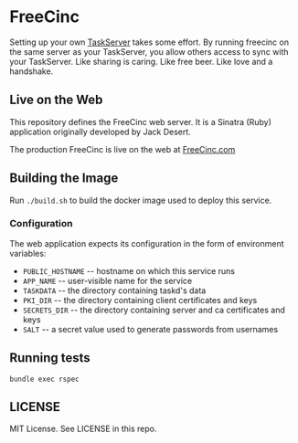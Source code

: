 # FreeCinc

Setting up your own [TaskServer](http://taskwarrior.org/docs/taskserver/why.html) takes some effort. By running freecinc on the same server as your TaskServer, you allow others access to sync with your TaskServer. Like sharing is caring. Like free beer. Like love and a handshake.

## Live on the Web

This repository defines the FreeCinc web server.
It is a Sinatra (Ruby) application originally developed by Jack Desert.

The production FreeCinc is live on the web at [FreeCinc.com](https://freecinc.com)

## Building the Image

Run `./build.sh` to build the docker image used to deploy this service.

### Configuration

The web application expects its configuration in the form of environment variables:

 * `PUBLIC_HOSTNAME` -- hostname on which this service runs
 * `APP_NAME` -- user-visible name for the service
 * `TASKDATA` -- the directory containing taskd's data
 * `PKI_DIR` -- the directory containing client certificates and keys
 * `SECRETS_DIR` -- the directory containing server and ca certificates and keys
 * `SALT` -- a secret value used to generate passwords from usernames

## Running tests

    bundle exec rspec

## LICENSE

MIT License. See LICENSE in this repo.
